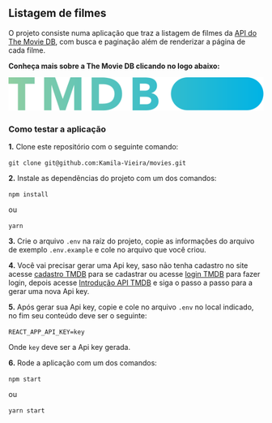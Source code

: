 ## Listagem de filmes

O projeto consiste numa aplicação que traz a listagem de filmes da [API do The Movie DB](/https://www.themoviedb.org/documentation/api), com busca e paginação além de renderizar a página de cada filme.

**Conheça mais sobre a The Movie DB clicando no logo abaixo:**

[<img src="/images/tmdb_logo.svg"/>](/https://www.themoviedb.org/)

### Como testar a aplicação

**1.** Clone este repositório com o seguinte comando:

`git clone git@github.com:Kamila-Vieira/movies.git`

**2.** Instale as dependências do projeto com um dos comandos:

`npm install`

ou

`yarn`

**3.** Crie o arquivo `.env` na raíz do projeto, copie as informações do arquivo de exemplo `.env.example` e cole no arquivo que você criou.

**4.** Você vai precisar gerar uma Api key, saso não tenha cadastro no site acesse [cadastro TMDB](/https://www.themoviedb.org/signup) para se cadastrar ou acesse [login TMDB](/https://www.themoviedb.org/login) para fazer login, depois acesse [Introdução API TMDB](/https://developers.themoviedb.org/3/getting-started/introduction) e siga o passo a passo para a gerar uma nova Api key.

**5.** Após gerar sua Api key, copie e cole no arquivo `.env` no local indicado, no fim seu conteúdo deve ser o seguinte:

`REACT_APP_API_KEY=key`

Onde `key` deve ser a Api key gerada.

**6.** Rode a aplicação com um dos comandos:

`npm start`

ou

`yarn start`
